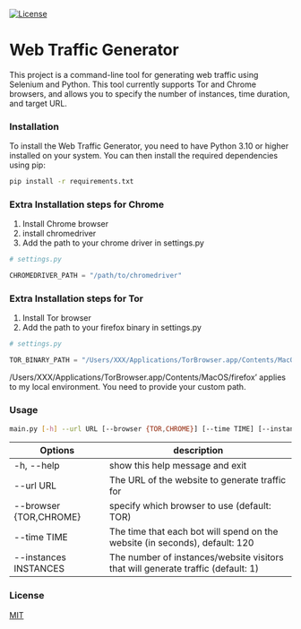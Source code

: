 
<a href="https://www.npmjs.com/package/vue"><img src="https://img.shields.io/npm/l/vue.svg?sanitize=true" alt="License"></a>



# Web Traffic Generator


This project is a command-line tool for generating web traffic using Selenium and Python. 
This tool currently supports Tor and Chrome browsers, and allows you to specify the number of instances, time duration, and target URL.

### Installation
To install the Web Traffic Generator, you need to have Python 3.10 or higher installed on your system. You can then install the required dependencies using pip:

```bash
pip install -r requirements.txt
```

### Extra Installation steps for Chrome

1) Install Chrome browser
2) install chromedriver
3) Add the path to your chrome driver in settings.py

```python
# settings.py

CHROMEDRIVER_PATH = "/path/to/chromedriver"
```


### Extra Installation steps for Tor

1) Install Tor browser
2) Add the path to your firefox binary in settings.py

```python
# settings.py

TOR_BINARY_PATH = "/Users/XXX/Applications/TorBrowser.app/Contents/MacOS/firefox"
```

/Users/XXX/Applications/TorBrowser.app/Contents/MacOS/firefox’ applies to my local environment.
You need to provide your custom path.

### Usage

```bash
main.py [-h] --url URL [--browser {TOR,CHROME}] [--time TIME] [--instances INSTANCES]
```

| Options                | description                                                                      |
|------------------------|----------------------------------------------------------------------------------|
| -h, --help             | show this help message and exit                                                  |
| --url URL              | The URL of the website to generate traffic for                                   |
| --browser {TOR,CHROME} | specify which browser to use (default: TOR)                                      |
| --time TIME            | The time that each bot will spend on the website (in seconds), default: 120      |
| --instances INSTANCES  | The number of instances/website visitors that will generate traffic (default: 1) |

### License

[MIT](https://opensource.org/licenses/MIT)